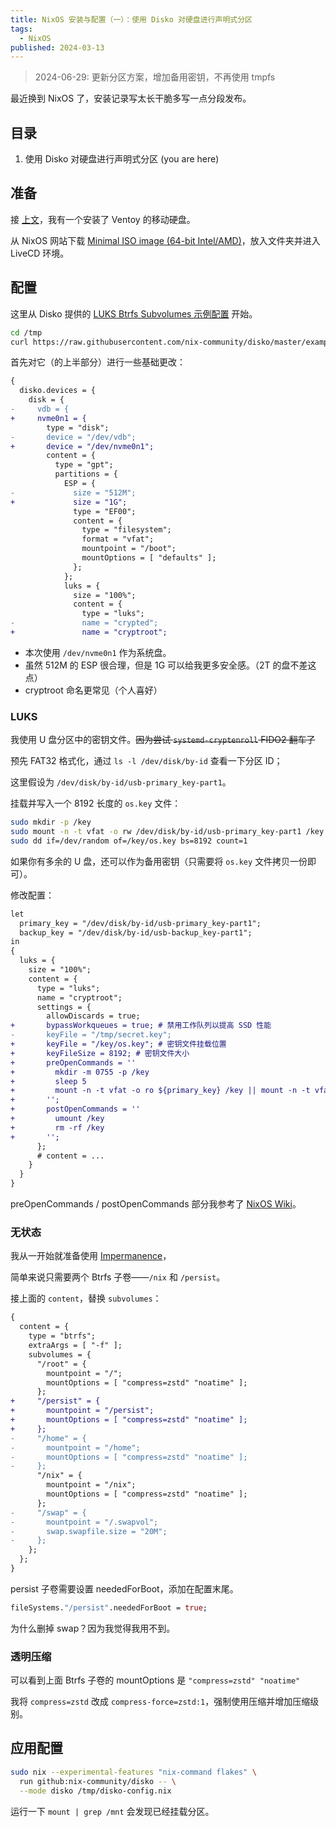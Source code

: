 ```yaml
---
title: NixOS 安装与配置（一）：使用 Disko 对硬盘进行声明式分区
tags:
  - NixOS
published: 2024-03-13
---
```


> 2024-06-29: 更新分区方案，增加备用密钥，不再使用 tmpfs

最近换到 NixOS 了，安装记录写太长干脆多写一点分段发布。

## 目录

1. 使用 Disko 对硬盘进行声明式分区 (you are here)

## 准备

接 [上文](https://kwaa.dev/ventoy-archlinux)，我有一个安装了 Ventoy 的移动硬盘。

从 NixOS 网站下载 [Minimal ISO image (64-bit Intel/AMD)](https://nixos.org/download/#nixos-iso)，放入文件夹并进入 LiveCD 环境。

## 配置

这里从 Disko 提供的 [LUKS Btrfs Subvolumes 示例配置](https://github.com/nix-community/disko/blob/master/example/luks-btrfs-subvolumes.nix) 开始。

```bash
cd /tmp
curl https://raw.githubusercontent.com/nix-community/disko/master/example/luks-btrfs-subvolumes.nix -o /tmp/disko-config.nix
```

首先对它（的上半部分）进行一些基础更改：

```diff
{
  disko.devices = {
    disk = {
-     vdb = {
+     nvme0n1 = {
        type = "disk";
-       device = "/dev/vdb";
+       device = "/dev/nvme0n1";
        content = {
          type = "gpt";
          partitions = {
            ESP = {
-             size = "512M";
+             size = "1G";
              type = "EF00";
              content = {
                type = "filesystem";
                format = "vfat";
                mountpoint = "/boot";
                mountOptions = [ "defaults" ];
              };
            };
            luks = {
              size = "100%";
              content = {
                type = "luks";
-               name = "crypted";
+               name = "cryptroot";
```

- 本次使用 `/dev/nvme0n1` 作为系统盘。
- 虽然 512M 的 ESP 很合理，但是 1G 可以给我更多安全感。（2T 的盘不差这点）
- cryptroot 命名更常见（个人喜好）

### LUKS

我使用 U 盘分区中的密钥文件。~~因为尝试 `systemd-cryptenroll` FIDO2 翻车了~~

预先 FAT32 格式化，通过 `ls -l /dev/disk/by-id` 查看一下分区 ID；

这里假设为 `/dev/disk/by-id/usb-primary_key-part1`。

挂载并写入一个 8192 长度的 `os.key` 文件：

```bash
sudo mkdir -p /key
sudo mount -n -t vfat -o rw /dev/disk/by-id/usb-primary_key-part1 /key
sudo dd if=/dev/random of=/key/os.key bs=8192 count=1
```

如果你有多余的 U 盘，还可以作为备用密钥（只需要将 `os.key` 文件拷贝一份即可）。

修改配置：

```diff
let
  primary_key = "/dev/disk/by-id/usb-primary_key-part1";
  backup_key = "/dev/disk/by-id/usb-backup_key-part1";
in
{
  luks = {
    size = "100%";
    content = {
      type = "luks";
      name = "cryptroot";
      settings = {
        allowDiscards = true;
+       bypassWorkqueues = true; # 禁用工作队列以提高 SSD 性能
-       keyFile = "/tmp/secret.key";
+       keyFile = "/key/os.key"; # 密钥文件挂载位置
+       keyFileSize = 8192; # 密钥文件大小
+       preOpenCommands = ''
+         mkdir -m 0755 -p /key
+         sleep 5
+         mount -n -t vfat -o ro ${primary_key} /key || mount -n -t vfat -o ro ${backup_key} /key
+       '';
+       postOpenCommands = ''
+         umount /key
+         rm -rf /key
+       '';
      };
      # content = ...
    }
  }
}
```

preOpenCommands / postOpenCommands 部分我参考了 [NixOS Wiki](https://nixos.wiki/wiki/Full_Disk_Encryption#Option_2:_Copy_Key_as_file_onto_a_vfat_usb_stick)。

### 无状态

我从一开始就准备使用 [Impermanence](https://github.com/nix-community/impermanence)，

简单来说只需要两个 Btrfs 子卷——`/nix` 和 `/persist`。

接上面的 `content`，替换 `subvolumes`：

```diff
{
  content = {
    type = "btrfs";
    extraArgs = [ "-f" ];
    subvolumes = {
      "/root" = {
        mountpoint = "/";
        mountOptions = [ "compress=zstd" "noatime" ];
      };
+     "/persist" = {
+       mountpoint = "/persist";
+       mountOptions = [ "compress=zstd" "noatime" ];
+     };
-     "/home" = {
-       mountpoint = "/home";
-       mountOptions = [ "compress=zstd" "noatime" ];
-     };
      "/nix" = {
        mountpoint = "/nix";
        mountOptions = [ "compress=zstd" "noatime" ];
      };
-     "/swap" = {
-       mountpoint = "/.swapvol";
-       swap.swapfile.size = "20M";
-     };
    };
  };
}
```

persist 子卷需要设置 neededForBoot，添加在配置末尾。

```nix
fileSystems."/persist".neededForBoot = true;
```

为什么删掉 swap？因为我觉得我用不到。

### 透明压缩

可以看到上面 Btrfs 子卷的 mountOptions 是 `"compress=zstd" "noatime"`

我将 `compress=zstd` 改成 `compress-force=zstd:1`，强制使用压缩并增加压缩级别。

## 应用配置

```bash
sudo nix --experimental-features "nix-command flakes" \
  run github:nix-community/disko -- \
  --mode disko /tmp/disko-config.nix
```

运行一下 `mount | grep /mnt` 会发现已经挂载分区。
